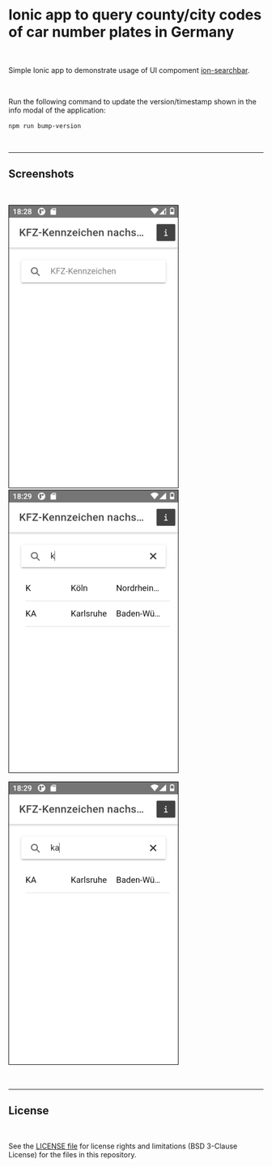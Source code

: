 # Ionic app to query county/city codes of car number plates in Germany #

<br>

Simple Ionic app to demonstrate usage of UI compoment [ion-searchbar](https://ionicframework.com/docs/api/searchbar).

<br>

Run the following command to update the version/timestamp shown in the info modal of the application:
```
npm run bump-version
```

<br>

----

## Screenshots ##

<br>

![Screenshot 1](screenshot_1.png)   ![Screenshot 2](screenshot_2.png)

![Screenshot 3](screenshot_3.png)

<br>

----

## License ##

<br>

See the [LICENSE file](LICENSE.md) for license rights and limitations (BSD 3-Clause License) for the files in this repository.

<br>